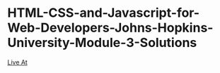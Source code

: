 # HTML-CSS-and-Javascript-for-Web-Developers-Johns-Hopkins-University-Module-3-Solutions
[Live At](https://c0smlc.github.io/HTML-CSS-and-Javascript-for-Web-Developers-Johns-Hopkins-University-Module-3-Solutions/)
